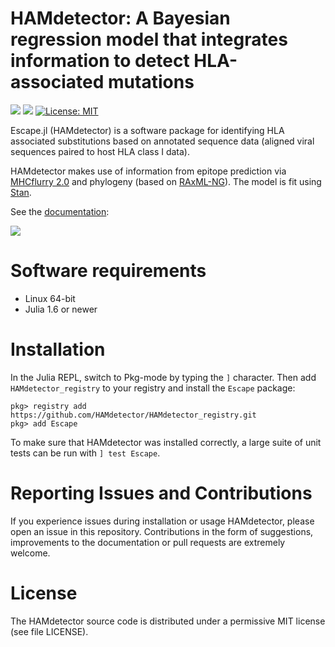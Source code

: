 # HAMdetector: A Bayesian regression model that integrates information to detect HLA-associated mutations

![](https://github.com/HAMdetector/Escape.jl/actions/workflows/CI.yml/badge.svg)
[![](https://img.shields.io/badge/docs-stable-blue.svg)](https://hamdetector.github.io/Escape.jl/dev/)
 [![License: MIT](https://img.shields.io/badge/License-MIT-blue.svg)](https://opensource.org/licenses/MIT)

Escape.jl (HAMdetector) is a software package for identifying HLA associated substitutions based on annotated sequence data (aligned viral sequences paired to host HLA class I data).

HAMdetector makes use of information from epitope prediction via [MHCflurry 2.0](https://github.com/openvax/mhcflurry) and phylogeny (based on [RAxML-NG](https://github.com/amkozlov/raxml-ng)).
The model is fit using [Stan](https://github.com/stan-dev/cmdstan).

See the [documentation](https://timholy.github.io/Revise.jl/stable):

[![](https://img.shields.io/badge/docs-stable-blue.svg)](https://hamdetector.github.io/Escape.jl/dev/)

# Software requirements

- Linux 64-bit
- Julia 1.6 or newer

# Installation

In the Julia REPL, switch to Pkg-mode by typing the `]` character. 
Then add `HAMdetector_registry` to your registry and install the `Escape` package:

```
pkg> registry add https://github.com/HAMdetector/HAMdetector_registry.git
pkg> add Escape
```

To make sure that HAMdetector was installed correctly, a large suite of unit tests can be run with `] test Escape`.

# Reporting Issues and Contributions

If you experience issues during installation or usage HAMdetector, please open an issue in this repository.
Contributions in the form of suggestions, improvements to the documentation or pull requests are extremely welcome.

# License

The HAMdetector source code is distributed under a permissive MIT license (see file LICENSE).